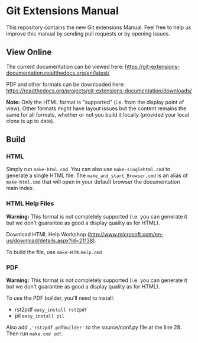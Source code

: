 Git Extensions Manual
=====================
This repository contains the new Git extensions Manual. Feel free to help us improve this manual by sending pull requests
or by opening issues.

View Online
-----------
The current documentation can be viewed here: https://git-extensions-documentation.readthedocs.org/en/latest/

PDF and other formats can be downloaded here: https://readthedocs.org/projects/git-extensions-documentation/downloads/

**Note:** Only the HTML format is "supported" (i.e. from the display point of view). Other formats might have layout issues
but the content remains the same for all formats, whether or not you build it locally (provided your local clone is 
up to date).

Build
-----

### HTML
Simply run `make-html.cmd`. You can also use `make-singlehtml.cmd` to generate a single HTML
file. The `make_and_start_Browser.cmd` is an alias of `make-html.cmd` that will open in your
default browser the documentation main index.

### HTML Help Files
**Warning:** This format is not completely supported (i.e. you can generate it but we don't 
guarantee as good a display quality as for HTML).

Download HTML Help Workshop (http://www.microsoft.com/en-us/download/details.aspx?id=21138).

To build the file, use `make-HTMLHelp.cmd`

### PDF
**Warning:** This format is not completely supported (i.e. you can generate it but we don't 
guarantee as good a display quality as for HTML).

To use the PDF builder, you'll need to install:

* rst2pdf `easy_install rst2pdf`
* pil `easy_install pil`

Also add `,'rst2pdf.pdfbuilder'` to the source/conf.py file at the line 28. Then run `make.cmd pdf`.
